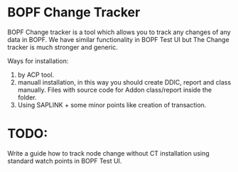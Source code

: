 # BOPF Change Tracker
BOPF Change tracker is a tool which allows you to track any changes of any data in BOPF. We have similar functionality in BOPF Test UI but The Change tracker is much stronger and generic. 

Ways for installation:  
1. by ACP tool.  
2. manuall installation, in this way you should create DDIC, report and class manually. Files with source code for Addon class/report inside the folder.  
3. Using SAPLINK + some minor points like creation of transaction.

# TODO:
Write a guide how to track node change without CT installation using standard watch points in BOPF Test UI.  

